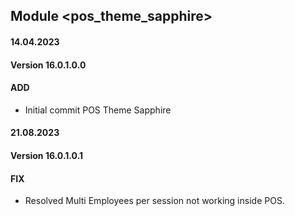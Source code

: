 ## Module <pos_theme_sapphire>

#### 14.04.2023
#### Version 16.0.1.0.0
#### ADD

- Initial commit POS Theme Sapphire

#### 21.08.2023
#### Version 16.0.1.0.1
#### FIX

- Resolved Multi Employees per session not working inside POS.
